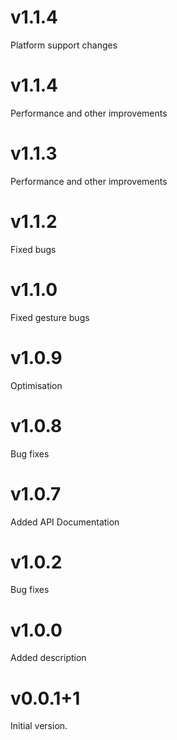 # v1.1.4

Platform support changes

# v1.1.4

Performance and other improvements

# v1.1.3

Performance and other improvements

# v1.1.2

Fixed bugs

# v1.1.0

Fixed gesture bugs

# v1.0.9

Optimisation

# v1.0.8

Bug fixes

# v1.0.7

Added API Documentation

# v1.0.2

Bug fixes

# v1.0.0

Added description

# v0.0.1+1

Initial version.
